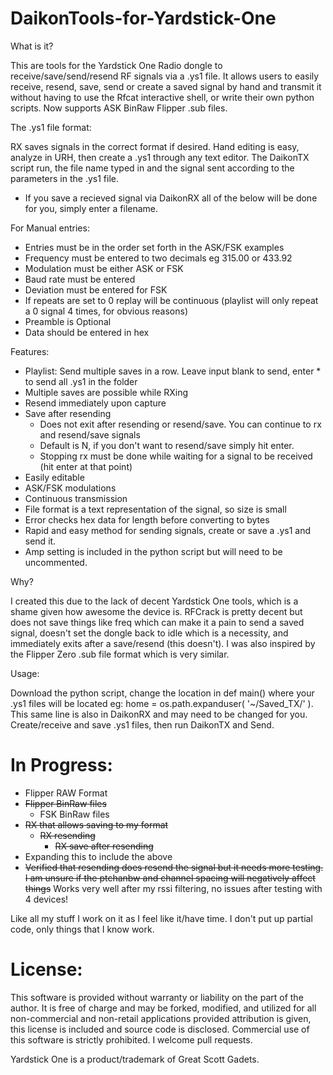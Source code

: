 # DaikonTools-for-Yardstick-One

What is it?

This are tools for the Yardstick One Radio dongle to receive/save/send/resend RF signals via a .ys1 file. It allows users to easily receive, resend, save, send or create a saved signal by hand and transmit it without having to use the Rfcat interactive shell, or write their own python scripts. Now supports ASK BinRaw Flipper .sub files.
  
The .ys1 file format:

RX saves signals in the correct format if desired. Hand editing is easy, analyze in URH, then create a .ys1 through any text editor.  The DaikonTX script run, the file name typed in and the signal sent according to the parameters in the .ys1 file.
  

- If you save a recieved signal via DaikonRX all of the below will be done for you, simply enter a filename.

For Manual entries:
- Entries must be in the order set forth in the ASK/FSK examples
- Frequency must be entered to two decimals eg 315.00 or 433.92
- Modulation must be either ASK or FSK
- Baud rate must be entered
- Deviation must be entered for FSK 
- If repeats are set to 0 replay will be continuous (playlist will only repeat a 0 signal 4 times, for obvious reasons)
- Preamble is Optional
- Data should be entered in hex
  
Features:

  - Playlist: Send multiple saves in a row. Leave input blank to send, enter * to send all .ys1 in the folder
  - Multiple saves are possible while RXing
  - Resend immediately upon capture
  - Save after resending
    - Does not exit after resending or resend/save. You can continue to rx and resend/save signals 
    - Default is N, if you don't want to resend/save simply hit enter.
    - Stopping rx must be done while waiting for a signal to be received (hit enter at that point)
  - Easily editable
  - ASK/FSK modulations
  - Continuous transmission
  - File format is a text representation of the signal, so size is small
  - Error checks hex data for length before converting to bytes
  - Rapid and easy method for sending signals, create or save a .ys1 and send it.
  - Amp setting is included in the python script but will need to be uncommented.
  
Why?

I created this due to the lack of decent Yardstick One tools, which is a shame given how awesome the device is. RFCrack is pretty decent but does not save things like freq which can make it a pain to send a saved signal, doesn't set the dongle back to idle which is a necessity, and immediately exits after a save/resend (this doesn't). I was also inspired by the Flipper Zero .sub file format which is very similar.

Usage:

Download the python script, change the location in def main() where your .ys1 files will be located eg: home = os.path.expanduser( '~/Saved_TX/' ). This same line is also in DaikonRX and may need to be changed for you. Create/receive and save .ys1 files, then run DaikonTX and Send.

# In Progress:
- Flipper RAW Format
- ~~Flipper BinRaw files~~
  - FSK BinRaw files  
- ~~RX that allows saving to my format~~
  - ~~RX resending~~
    - ~~RX save after resending~~
- Expanding this to include the above
- ~~Verified that resending does resend the signal but it needs more testing. I am unsure if the ptchanbw and channel spacing will negatively affect things~~ Works very well after my rssi filtering, no issues after testing with 4 devices!

Like all my stuff I work on it as I feel like it/have time. I don't put up partial code, only things that I know work. 

# License:

This software is provided without warranty or liability on the part of the author. It is free of charge and may be forked, modified, and utilized for all non-commercial and non-retail applications provided attribution is given, this license is included and source code is disclosed. Commercial use of this software is strictly prohibited. I welcome pull requests.

Yardstick One is a product/trademark of Great Scott Gadets.

